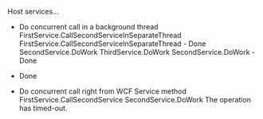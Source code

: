 Host services...

 - Do concurrent call in a background thread
FirstService.CallSecondServiceInSeparateThread
FirstService.CallSecondServiceInSeparateThread - Done
SecondService.DoWork
ThirdService.DoWork
SecondService.DoWork - Done
 - Done

 - Do concurrent call right from WCF Service method
FirstService.CallSecondService
SecondService.DoWork
The operation has timed-out.